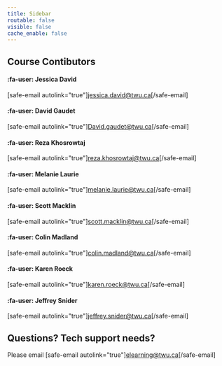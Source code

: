 ```yaml
---
title: Sidebar
routable: false
visible: false
cache_enable: false
---
```


## Course Contibutors

#### :fa-user: Jessica David  
[safe-email autolink="true"]jessica.david@twu.ca[/safe-email]

#### :fa-user: David Gaudet  
[safe-email autolink="true"]David.gaudet@twu.ca[/safe-email]

#### :fa-user: Reza Khosrowtaj  
[safe-email autolink="true"]reza.khosrowtaj@twu.ca[/safe-email]

#### :fa-user: Melanie Laurie  
[safe-email autolink="true"]melanie.laurie@twu.ca[/safe-email]

#### :fa-user: Scott Macklin  
[safe-email autolink="true"]scott.macklin@twu.ca[/safe-email]  

#### :fa-user: Colin Madland  
[safe-email autolink="true"]colin.madland@twu.ca[/safe-email]  

#### :fa-user: Karen Roeck  
[safe-email autolink="true"]karen.roeck@twu.ca[/safe-email]  

#### :fa-user: Jeffrey Snider
[safe-email autolink="true"]jeffrey.snider@twu.ca[/safe-email]

## Questions? Tech support needs?
Please email [safe-email autolink="true"]elearning@twu.ca[/safe-email]
